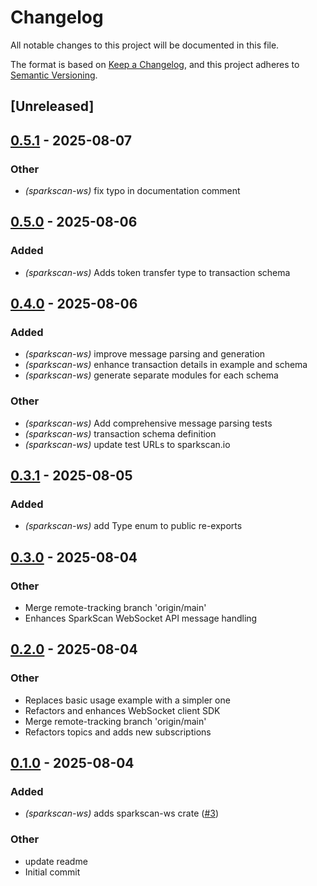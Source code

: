 # Changelog

All notable changes to this project will be documented in this file.

The format is based on [Keep a Changelog](https://keepachangelog.com/en/1.0.0/),
and this project adheres to [Semantic Versioning](https://semver.org/spec/v2.0.0.html).

## [Unreleased]

## [0.5.1](https://github.com/flashnetxyz/sparkscan-rs/compare/sparkscan-ws_v0.5.0...sparkscan-ws_v0.5.1) - 2025-08-07

### Other

- *(sparkscan-ws)* fix typo in documentation comment

## [0.5.0](https://github.com/flashnetxyz/sparkscan-rs/compare/sparkscan-ws_v0.4.0...sparkscan-ws_v0.5.0) - 2025-08-06

### Added

- *(sparkscan-ws)* Adds token transfer type to transaction schema

## [0.4.0](https://github.com/flashnetxyz/sparkscan-rs/compare/sparkscan-ws_v0.3.1...sparkscan-ws_v0.4.0) - 2025-08-06

### Added

- *(sparkscan-ws)* improve message parsing and generation
- *(sparkscan-ws)* enhance transaction details in example and schema
- *(sparkscan-ws)* generate separate modules for each schema

### Other

- *(sparkscan-ws)* Add comprehensive message parsing tests
- *(sparkscan-ws)* transaction schema definition
- *(sparkscan-ws)* update test URLs to sparkscan.io

## [0.3.1](https://github.com/flashnetxyz/sparkscan-rs/compare/sparkscan-ws_v0.3.0...sparkscan-ws_v0.3.1) - 2025-08-05

### Added

- *(sparkscan-ws)* add Type enum to public re-exports

## [0.3.0](https://github.com/flashnetxyz/sparkscan-rs/compare/sparkscan-ws_v0.2.0...sparkscan-ws_v0.3.0) - 2025-08-04

### Other

- Merge remote-tracking branch 'origin/main'
- Enhances SparkScan WebSocket API message handling

## [0.2.0](https://github.com/flashnetxyz/sparkscan-rs/compare/sparkscan-ws_v0.1.0...sparkscan-ws_v0.2.0) - 2025-08-04

### Other

- Replaces basic usage example with a simpler one
- Refactors and enhances WebSocket client SDK
- Merge remote-tracking branch 'origin/main'
- Refactors topics and adds new subscriptions

## [0.1.0](https://github.com/flashnetxyz/sparkscan-rs/releases/tag/sparkscan-ws_v0.1.0) - 2025-08-04

### Added

- *(sparkscan-ws)* adds sparkscan-ws crate ([#3](https://github.com/flashnetxyz/sparkscan-rs/pull/3))

### Other

- update readme
- Initial commit
